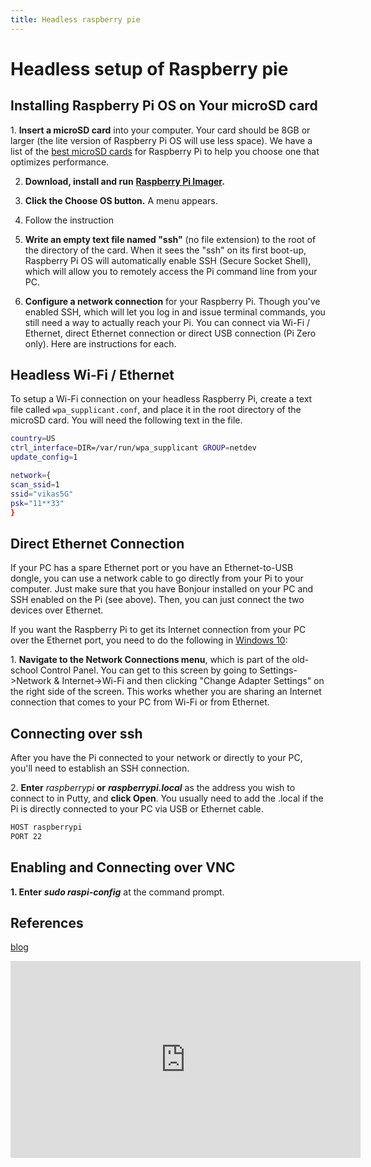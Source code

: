```yaml
---
title: Headless raspberry pie
---
```


# Headless setup of Raspberry pie

## Installing Raspberry Pi OS on Your microSD card

1. **Insert a microSD card** into your computer. Your card should be 8GB or larger (the lite version of Raspberry Pi OS will use less space). We have a list of the [best microSD cards](https://www.tomshardware.com/best-picks/raspberry-pi-microsd-cards) for Raspberry Pi to help you choose one that optimizes performance.

2. **Download, install and run** [**Raspberry Pi Imager**](https://www.raspberrypi.org/downloads/)**.** 

3. **Click the Choose OS button.** A menu appears.
4. Follow the instruction
5. **Write an empty text file named "ssh"** (no file extension) to the root of the directory of the card. When it sees the "ssh" on its first boot-up, Raspberry Pi OS will automatically enable SSH (Secure Socket Shell), which will allow you to remotely access the Pi command line from your PC.
6. **Configure a network connection** for your Raspberry Pi. Though you've enabled SSH, which will let you log in and issue terminal commands, you still need a way to actually reach your Pi. You can connect via Wi-Fi / Ethernet, direct Ethernet connection or direct USB connection (Pi Zero only). Here are instructions for each.


## Headless Wi-Fi / Ethernet

To setup a Wi-Fi connection on your headless Raspberry Pi, create a text file called `wpa_supplicant.conf`, and place it in the root directory of the microSD card. You will need the following text in the file.

```bash
country=US
ctrl_interface=DIR=/var/run/wpa_supplicant GROUP=netdev
update_config=1

network={
scan_ssid=1
ssid="vikas5G"
psk="11**33"
}
```


## Direct Ethernet Connection

If your PC has a spare Ethernet port or you have an Ethernet-to-USB dongle, you can use a network cable to go directly from your Pi to your computer. Just make sure that you have Bonjour installed on your PC and SSH enabled on the Pi (see above). Then, you can just connect the two devices over Ethernet.

If you want the Raspberry Pi to get its Internet connection from your PC over the Ethernet port, you need to do the following in [Windows 10](https://www.tomshardware.com/reviews/get-windows-10-free-or-cheap,5717.html):

1. **Navigate to the Network Connections menu**, which is part of the old-school Control Panel. You can get to this screen by going to Settings->Network & Internet->Wi-Fi and then clicking "Change Adapter Settings" on the right side of the screen. This works whether you are sharing an Internet connection that comes to your PC from Wi-Fi or from Ethernet.


## Connecting over ssh

After you have the Pi connected to your network or directly to your PC, you'll need to establish an SSH connection.

2. **Enter**  _raspberrypi_ **or** _**raspberrypi.local**_ as the address you wish to connect to in Putty, and **click Open**. You usually need to add the .local if the Pi is directly connected to your PC via USB or Ethernet cable.


```bash
HOST raspberrypi
PORT 22
```

## Enabling and Connecting over VNC

**1. Enter** _**sudo raspi-config**_ at the command prompt.


## References

[blog](https://gallaugher.com/makersnack-setup-a-raspberry-pi-without-a-keyboard-or-mouse-headless-install/)

<iframe width="560" height="315" src="https://www.youtube.com/embed/hCxT0A-5_9k" title="YouTube video player" frameborder="0" allow="accelerometer; autoplay; clipboard-write; encrypted-media; gyroscope; picture-in-picture" allowfullscreen></iframe>


